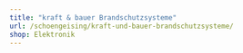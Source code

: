 ```yaml
---
title: "kraft & bauer Brandschutzsysteme"
url: /schoengeising/kraft-und-bauer-brandschutzsysteme/
shop: Elektronik
---
```

